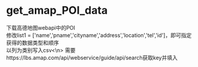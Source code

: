 # get_amap_POI_data
下载高德地图webapi中的POI<br>
修改list1 = ['name','pname','cityname','address','location','tel','id']，即可指定获得的数据类型和顺序<br>
以列为类别写入csv<\n>
需要https://lbs.amap.com/api/webservice/guide/api/search获取key并填入
